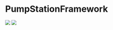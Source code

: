 # PumpStationFramework

<img src=https://upload.wikimedia.org/wikipedia/commons/thumb/8/86/Codesys_Logo.svg/64px-Codesys_Logo.svg.png>
<img src="https://img.shields.io/badge/VSCode-white?style=for-the-badge&logo=Visual Studio Code&logoColor=007ACC">
